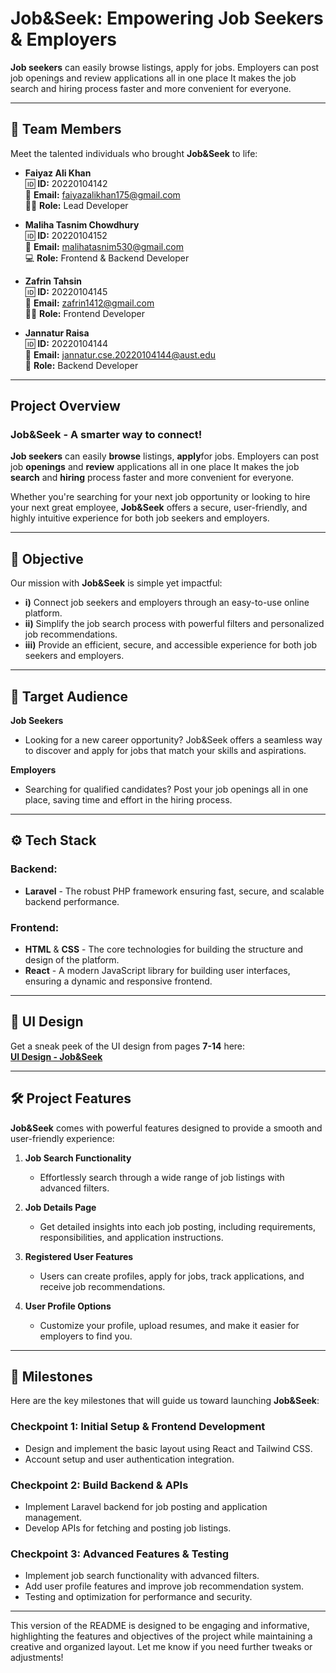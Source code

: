 # **Job&Seek: Empowering Job Seekers & Employers**

 **Job seekers** can easily browse listings, apply for jobs. Employers can post job openings and  review applications all in one place It makes the job search and hiring process faster and more convenient for everyone.


---

## 👥 **Team Members**

Meet the talented individuals who brought **Job&Seek** to life:

- **Faiyaz Ali Khan**  
  🆔 **ID:** 20220104142  
  📧 **Email:** faiyazalikhan175@gmail.com  
  👨‍💻 **Role:** Lead Developer 

- **Maliha Tasnim Chowdhury**  
  🆔 **ID:** 20220104152  
  📧 **Email:** malihatasnim530@gmail.com  
  💻 **Role:** Frontend & Backend Developer 

- **Zafrin Tahsin**  
  🆔 **ID:** 20220104145  
  📧 **Email:** zafrin1412@gmail.com  
  👩‍💻 **Role:** Frontend Developer 

- **Jannatur Raisa**  
  🆔 **ID:** 20220104144  
  📧 **Email:** jannatur.cse.20220104144@aust.edu  
  💼 **Role:** Backend Developer 


---

## **Project Overview**

### **Job&Seek** - A smarter way to connect!


 **Job seekers** can easily **browse** listings, **apply**for jobs. Employers can post job **openings** and  **review** applications all in one place It makes the job **search** and **hiring** process faster and more convenient for everyone.

Whether you're searching for your next job opportunity or looking to hire your next great employee, **Job&Seek** offers a secure, user-friendly, and highly intuitive experience for both job seekers and employers.

---

## 🎯 **Objective**

Our mission with **Job&Seek** is simple yet impactful:

- **i)** Connect job seekers and employers through an easy-to-use online platform.
- **ii)** Simplify the job search process with powerful filters and personalized job recommendations.
- **iii)** Provide an efficient, secure, and accessible experience for both job seekers and employers.

---

## 👥 **Target Audience**

**Job Seekers**  
- Looking for a new career opportunity? Job&Seek offers a seamless way to discover and apply for jobs that match your skills and aspirations.

**Employers**  
- Searching for qualified candidates? Post your job openings all in one place, saving time and effort in the hiring process.

---

## ⚙️ **Tech Stack**

### **Backend:**
- **Laravel** - The robust PHP framework ensuring fast, secure, and scalable backend performance.

### **Frontend:**
- **HTML** & **CSS** - The core technologies for building the structure and design of the platform.
- **React** - A modern JavaScript library for building user interfaces, ensuring a dynamic and responsive frontend.

---

## 🎨 **UI Design**

Get a sneak peek of the UI design from pages **7-14** here:  
[**UI Design - Job&Seek**](https://www.canva.com/design/DAGbISmdMYc/IkNSVN2YE9_kczBKT2LhJQ/edit)

---

## 🛠️ **Project Features**

**Job&Seek** comes with powerful features designed to provide a smooth and user-friendly experience:

1. **Job Search Functionality**  
   - Effortlessly search through a wide range of job listings with advanced filters.

2. **Job Details Page**  
   - Get detailed insights into each job posting, including requirements, responsibilities, and application instructions.

3. **Registered User Features**  
   - Users can create profiles, apply for jobs, track applications, and receive job recommendations.

4. **User Profile Options**  
   - Customize your profile, upload resumes, and make it easier for employers to find you.

---

## 📅 **Milestones**

Here are the key milestones that will guide us toward launching **Job&Seek**:

### **Checkpoint 1:** Initial Setup & Frontend Development  
- Design and implement the basic layout using React and Tailwind CSS.  
- Account setup and user authentication integration.

### **Checkpoint 2:** Build Backend & APIs  
- Implement Laravel backend for job posting and application management.  
- Develop APIs for fetching and posting job listings.

### **Checkpoint 3:** Advanced Features & Testing  
- Implement job search functionality with advanced filters.  
- Add user profile features and improve job recommendation system.  
- Testing and optimization for performance and security.

---

This version of the README is designed to be engaging and informative, highlighting the features and objectives of the project while maintaining a creative and organized layout. Let me know if you need further tweaks or adjustments!
